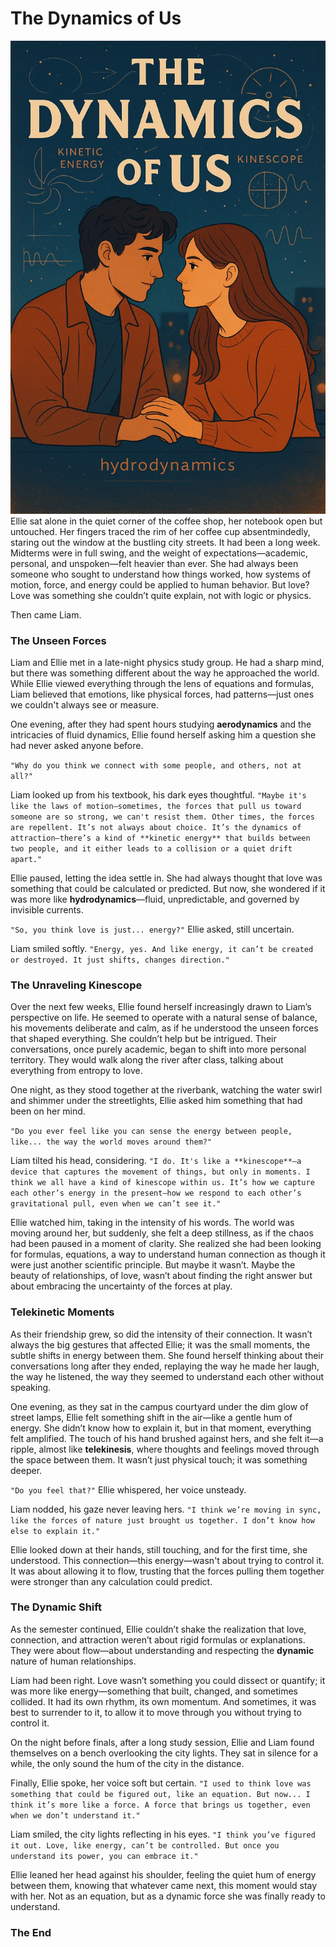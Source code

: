 # The Dynamics of Us
<img src="image/The Dynamics of Us.webp"/>
Ellie sat alone in the quiet corner of the coffee shop, her notebook open but untouched. Her fingers traced the rim of her coffee cup absentmindedly, staring out the window at the bustling city streets. It had been a long week. Midterms were in full swing, and the weight of expectations—academic, personal, and unspoken—felt heavier than ever. She had always been someone who sought to understand how things worked, how systems of motion, force, and energy could be applied to human behavior. But love? Love was something she couldn’t quite explain, not with logic or physics.

Then came Liam.

### The Unseen Forces

Liam and Ellie met in a late-night physics study group. He had a sharp mind, but there was something different about the way he approached the world. While Ellie viewed everything through the lens of equations and formulas, Liam believed that emotions, like physical forces, had patterns—just ones we couldn't always see or measure.

One evening, after they had spent hours studying **aerodynamics** and the intricacies of fluid dynamics, Ellie found herself asking him a question she had never asked anyone before.

`"Why do you think we connect with some people, and others, not at all?"`

Liam looked up from his textbook, his dark eyes thoughtful. `"Maybe it's like the laws of motion—sometimes, the forces that pull us toward someone are so strong, we can't resist them. Other times, the forces are repellent. It’s not always about choice. It’s the dynamics of attraction—there’s a kind of **kinetic energy** that builds between two people, and it either leads to a collision or a quiet drift apart."`

Ellie paused, letting the idea settle in. She had always thought that love was something that could be calculated or predicted. But now, she wondered if it was more like **hydrodynamics**—fluid, unpredictable, and governed by invisible currents.

`"So, you think love is just... energy?"` Ellie asked, still uncertain.

Liam smiled softly. `"Energy, yes. And like energy, it can’t be created or destroyed. It just shifts, changes direction."`

### The Unraveling Kinescope

Over the next few weeks, Ellie found herself increasingly drawn to Liam’s perspective on life. He seemed to operate with a natural sense of balance, his movements deliberate and calm, as if he understood the unseen forces that shaped everything. She couldn’t help but be intrigued. Their conversations, once purely academic, began to shift into more personal territory. They would walk along the river after class, talking about everything from entropy to love.

One night, as they stood together at the riverbank, watching the water swirl and shimmer under the streetlights, Ellie asked him something that had been on her mind.

`"Do you ever feel like you can sense the energy between people, like... the way the world moves around them?"`

Liam tilted his head, considering. `"I do. It's like a **kinescope**—a device that captures the movement of things, but only in moments. I think we all have a kind of kinescope within us. It’s how we capture each other’s energy in the present—how we respond to each other’s gravitational pull, even when we can’t see it."`

Ellie watched him, taking in the intensity of his words. The world was moving around her, but suddenly, she felt a deep stillness, as if the chaos had been paused in a moment of clarity. She realized she had been looking for formulas, equations, a way to understand human connection as though it were just another scientific principle. But maybe it wasn’t. Maybe the beauty of relationships, of love, wasn’t about finding the right answer but about embracing the uncertainty of the forces at play.

### Telekinetic Moments

As their friendship grew, so did the intensity of their connection. It wasn’t always the big gestures that affected Ellie; it was the small moments, the subtle shifts in energy between them. She found herself thinking about their conversations long after they ended, replaying the way he made her laugh, the way he listened, the way they seemed to understand each other without speaking.

One evening, as they sat in the campus courtyard under the dim glow of street lamps, Ellie felt something shift in the air—like a gentle hum of energy. She didn’t know how to explain it, but in that moment, everything felt amplified. The touch of his hand brushed against hers, and she felt it—a ripple, almost like **telekinesis**, where thoughts and feelings moved through the space between them. It wasn’t just physical touch; it was something deeper.

`"Do you feel that?"` Ellie whispered, her voice unsteady.

Liam nodded, his gaze never leaving hers. `"I think we’re moving in sync, like the forces of nature just brought us together. I don’t know how else to explain it."`

Ellie looked down at their hands, still touching, and for the first time, she understood. This connection—this energy—wasn't about trying to control it. It was about allowing it to flow, trusting that the forces pulling them together were stronger than any calculation could predict.

### The Dynamic Shift

As the semester continued, Ellie couldn’t shake the realization that love, connection, and attraction weren’t about rigid formulas or explanations. They were about flow—about understanding and respecting the **dynamic** nature of human relationships.

Liam had been right. Love wasn’t something you could dissect or quantify; it was more like energy—something that built, changed, and sometimes collided. It had its own rhythm, its own momentum. And sometimes, it was best to surrender to it, to allow it to move through you without trying to control it.

On the night before finals, after a long study session, Ellie and Liam found themselves on a bench overlooking the city lights. They sat in silence for a while, the only sound the hum of the city in the distance.

Finally, Ellie spoke, her voice soft but certain. `"I used to think love was something that could be figured out, like an equation. But now... I think it’s more like a force. A force that brings us together, even when we don’t understand it."`

Liam smiled, the city lights reflecting in his eyes. `"I think you’ve figured it out. Love, like energy, can’t be controlled. But once you understand its power, you can embrace it."`

Ellie leaned her head against his shoulder, feeling the quiet hum of energy between them, knowing that whatever came next, this moment would stay with her. Not as an equation, but as a dynamic force she was finally ready to understand.

### The End
